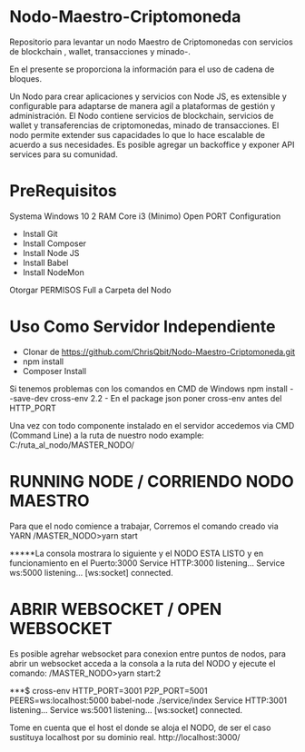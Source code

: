 # Nodo-Maestro-Criptomoneda
Repositorio para levantar un nodo Maestro de Criptomonedas con servicios de blockchain , wallet, transacciones y minado-.

En el presente se proporciona la información para el uso de cadena de bloques.

Un Nodo para crear aplicaciones y servicios con Node JS, es extensible y configurable para adaptarse de manera agil a plataformas de gestión y administración.
El Nodo contiene servicios de blockchain, servicios de wallet y transaferencias de criptomonedas, minado de transacciones.
El nodo permite extender sus capacidades lo que lo hace escalable de acuerdo a sus necesidades.
Es posible agregar un backoffice y exponer API services para su comunidad.


# PreRequisitos

Systema Windows 10
2 RAM Core i3 (Minimo)
Open PORT Configuration 

- Install Git
- Install Composer
- Install Node JS
- Install Babel 
- Install NodeMon

Otorgar PERMISOS Full a Carpeta del Nodo


# Uso Como Servidor Independiente 

- Clonar de https://github.com/ChrisQbit/Nodo-Maestro-Criptomoneda.git
- npm install
- Composer Install

Si tenemos problemas con los comandos en CMD de Windows 
npm install --save-dev cross-env
2.2 - En el package json poner cross-env antes del HTTP_PORT

Una vez con todo componente instalado en el servidor accedemos via CMD (Command Line) a la ruta de nuestro nodo
example:
C:/ruta_al_nodo/MASTER_NODO/





# RUNNING NODE / CORRIENDO NODO MAESTRO
Para que el nodo comience a trabajar, Corremos el comando creado via YARN
/MASTER_NODO>yarn start

*****La consola mostrara lo siguiente y el NODO ESTA LISTO y en funcionamiento en el Puerto:3000
Service HTTP:3000 listening...
Service ws:5000 listening...
[ws:socket] connected.





# ABRIR WEBSOCKET / OPEN WEBSOCKET
Es posible agrehar websocket para conexion entre puntos de nodos, para abrir un websocket acceda a la consola a la ruta del NODO y ejecute el comando:
/MASTER_NODO>yarn start:2  


***$ cross-env HTTP_PORT=3001 P2P_PORT=5001 PEERS=ws:localhost:5000 babel-node ./service/index
Service HTTP:3001 listening...
Service ws:5001 listening...
[ws:socket] connected.


Tome en cuenta que el host el donde se aloja el NODO, de ser el caso sustituya localhost por su dominio real.
http://localhost:3000/


